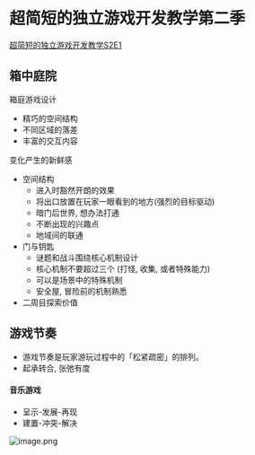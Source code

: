 # 超简短的独立游戏开发教学第二季

[超简短的独立游戏开发教学S2E1](https://www.bilibili.com/video/BV1Fd4y1X74m/?spm_id_from=333.788&vd_source=ebf06d572d5366b5ef7bc5032fefb08d)

## 箱中庭院

箱庭游戏设计

- 精巧的空间结构
- 不同区域的落差
- 丰富的交互内容

变化产生的新鲜感

- 空间结构
	- 进入时豁然开朗的效果
	- 将出口放置在玩家一眼看到的地方(强烈的目标驱动)
	- 暗门后世界, 想办法打通
	- 不断出现的兴趣点
	- 地域间的联通
- 门与钥匙
	- 谜题和战斗围绕核心机制设计
	- 核心机制不要超过三个 (打怪, 收集, 或者特殊能力)
	- 可以是场景中的特殊机制
	- 安全屋, 冒险前的机制熟悉
- 二周目探索价值

## 游戏节奏

- 游戏节奏是玩家游玩过程中的「松紧疏密」的排列。
- 起承转合, 张弛有度

#### 音乐游戏

- 呈示-发展-再现
- 建置-冲突-解决

![image.png](https://image-1253155090.cos.ap-nanjing.myqcloud.com/202405070950799.png)
